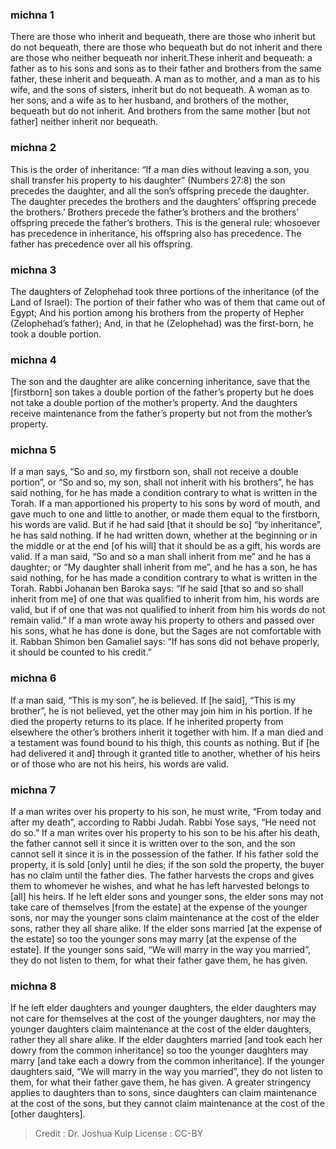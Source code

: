 
### michna 1
There are those who inherit and bequeath, there are those who inherit but do not bequeath, there are those who bequeath but do not inherit and there are those who neither bequeath nor inherit.These inherit and bequeath:  a father as to his sons and sons as to their father and brothers from the same father, these inherit and bequeath. A man as to mother, and a man as to his wife, and the sons of sisters, inherit but do not bequeath. A woman as to her sons, and a wife as to her husband, and brothers of the mother, bequeath but do not inherit. And brothers from the same mother [but not father] neither inherit nor bequeath.

### michna 2
This is the order of inheritance:  “If a man dies without leaving a son, you shall transfer his property to his daughter” (Numbers 27:8) the son precedes the daughter, and all the son’s offspring precede the daughter. The daughter precedes the brothers and the daughters’ offspring precede the brothers.’ Brothers precede the father’s brothers and the brothers’ offspring precede the father’s brothers. This is the general rule:  whosoever has precedence in inheritance, his offspring also has precedence. The father has precedence over all his offspring.

### michna 3
The daughters of Zelophehad took three portions of the inheritance (of the Land of Israel): The portion of their father who was of them that came out of Egypt; And his portion among his brothers from the property of Hepher (Zelophehad’s father); And, in that he (Zelophehad) was the first-born, he took a double portion.

### michna 4
The son and the daughter are alike concerning inheritance, save that the [firstborn] son takes a double portion of the father’s property but he does not take a double portion of the mother’s property. And the daughters receive maintenance from the father’s property but not from the mother’s property.

### michna 5
If a man says, “So and so, my firstborn son, shall not receive a double portion”, or “So and so, my son, shall not inherit with his brothers”, he has said nothing, for he has made a condition contrary to what is written in the Torah. If a man apportioned his property to his sons by word of mouth, and gave much to one and little to another, or made them equal to the firstborn, his words are valid. But if he had said [that it should be so] “by inheritance”, he has said nothing. If he had written down, whether at the beginning or in the middle or at the end [of his will] that it should be as a gift, his words are valid. If a man said, “So and so a man shall inherit from me” and he has a daughter; or “My daughter shall inherit from me”, and he has a son, he has said nothing, for he has made a condition contrary to what is written in the Torah. Rabbi Johanan ben Baroka says:  “If he said [that so and so shall inherit from me] of one that was qualified to inherit from him, his words are valid, but if of one that was not qualified to inherit from him his words do not remain valid.” If a man wrote away his property to others and passed over his sons, what he has done is done, but the Sages are not comfortable with it. Rabban Shimon ben Gamaliel says:  “If has sons did not behave properly, it should be counted to his credit.”

### michna 6
If a man said, “This is my son”, he is believed. If [he said], “This is my brother”, he is not believed, yet the other may join him in his portion. If he died the property returns to its place. If he inherited property from elsewhere the other’s brothers inherit it together with him. If a man died and a testament was found bound to his thigh, this counts as nothing. But if [he had delivered it and] through it granted title to another, whether of his heirs or of those who are not his heirs, his words are valid.

### michna 7
If a man writes over his property to his son, he must write, “From today and after my death”, according to Rabbi Judah. Rabbi Yose says, “He need not do so.” If a man writes over his property to his son to be his after his death, the father cannot sell it since it is written over to the son, and the son cannot sell it since it is in the possession of the father. If his father sold the property, it is sold [only] until he dies; if the son sold the property, the buyer has no claim until the father dies. The father harvests the crops and gives them to whomever he wishes, and what he has left harvested belongs to [all] his heirs. If he left elder sons and younger sons, the elder sons may not take care of themselves [from the estate] at the expense of the younger sons, nor may the younger sons claim maintenance at the cost of the elder sons, rather they all share alike. If the elder sons married [at the expense of the estate] so too the younger sons may marry [at the expense of the estate]. If the younger sons said, “We will marry in the way you married”, they do not listen to them, for what their father gave them, he has given.

### michna 8
If he left elder daughters and younger daughters, the elder daughters may not care for themselves at the cost of the younger daughters, nor may the younger daughters claim maintenance at the cost of the elder daughters, rather they all share alike. If the elder daughters married [and took each her dowry from the common inheritance] so too the younger daughters may marry [and take each a dowry from the common inheritance]. If the younger daughters said, “We will marry in the way you married”, they do not listen to them, for what their father gave them, he has given. A greater stringency applies to daughters than to sons, since daughters can claim maintenance at the cost of the sons, but they cannot claim maintenance at the cost of the [other daughters].

>Credit : Dr. Joshua Kulp
>License : CC-BY